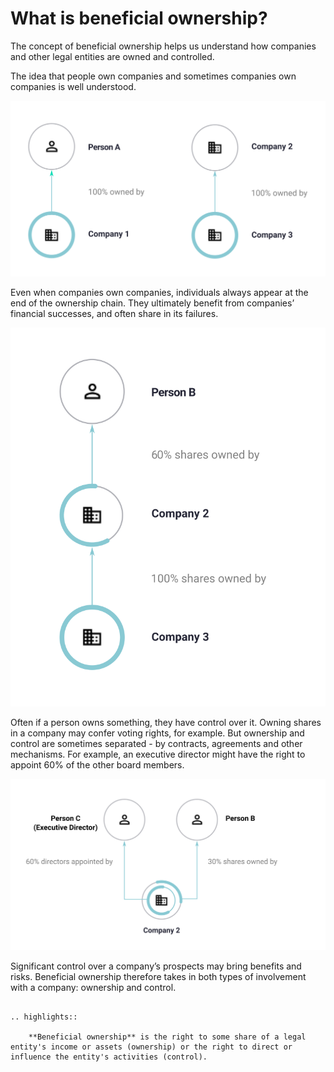 # What is beneficial ownership?

The concept of beneficial ownership helps us understand how companies and other legal entities are owned and controlled.

The idea that people own companies and sometimes companies own companies is well understood.

![Person A owns 100% of Company 1](_assets/Diag1-simpleOwn.svg)

Even when companies own companies, individuals always appear at the end of the ownership chain. They ultimately benefit from companies’ financial successes, and often share in its failures.

![Company 2 owns 100% of Company 3's shares. And Person B owns 30% of Company 2's shares](_assets/Diag2-simpleInd.svg)

Often if a person owns something, they have control over it. Owning shares in a company may confer voting rights, for example. But ownership and control are sometimes separated - by contracts, agreements and other mechanisms. For example, an executive director might have the right to appoint 60% of the other board members.

![Person B owns 30% of Company 2's shares. And Person C (an executive director) has the right to appoint 60% of Company 2's board members](_assets/Diag3-splitContr.svg)

Significant control over a company’s prospects may bring benefits and risks. Beneficial ownership therefore takes in both types of involvement with a company: ownership and control. 

```eval_rst 

.. highlights:: 
    
    **Beneficial ownership** is the right to some share of a legal entity's income or assets (ownership) or the right to direct or influence the entity's activities (control).

```



